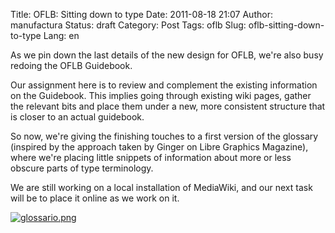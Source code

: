 Title: OFLB: Sitting down to type
Date: 2011-08-18 21:07
Author: manufactura
Status: draft
Category: Post
Tags: oflb
Slug: oflb-sitting-down-to-type
Lang: en

As we pin down the last details of the new design for OFLB, we're also
busy redoing the OFLB Guidebook.

Our assignment here is to review and complement the existing information
on the Guidebook. This implies going through existing wiki pages, gather
the relevant bits and place them under a new, more consistent structure
that is closer to an actual guidebook.

So now, we're giving the finishing touches to a first version of the
glossary (inspired by the approach taken by Ginger on Libre Graphics
Magazine), where we're placing little snippets of information about more
or less obscure parts of type terminology.

We are still working on a local installation of MediaWiki, and our next
task will be to place it online as we work on it.

[![glossario.png](http://media.manufacturaindependente.org/glossario.png "glossario.png")](http://media.manufacturaindependente.org/glossario.png)

